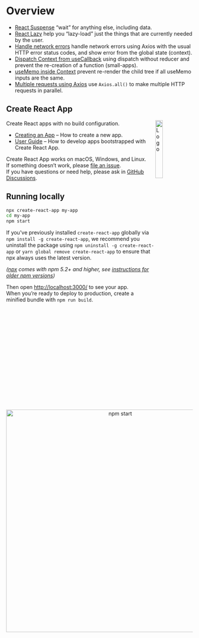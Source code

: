 
# Overview
- [React Suspense](https://reactjs.org/docs/concurrent-mode-suspense.html) “wait” for anything else, including data.
- [React Lazy](https://reactjs.org/docs/code-splitting.html) help you “lazy-load” just the things that are currently needed by the user.
- [Handle network errors](https://github.com/natserract/react-walkthrough/blob/main/src/api/httpError.ts) handle network errors using Axios with the usual HTTP error status codes, and show error from the global state (context).
- [Dispatch Context from useCallback](https://github.com/natserract/react-walkthrough/blob/main/src/store/configureStore.tsx) using dispatch without reducer and prevent the re-creation of a function (small-apps).
- [useMemo inside Context](https://github.com/natserract/react-walkthrough/blob/main/src/store/configureStore.tsx#L97) prevent re-render the child tree if all useMemo inputs are the same.
- [Multiple requests using Axios](https://github.com/natserract/react-walkthrough/blob/main/src/pages/home/index.tsx#L36)  use `Axios.all()` to make multiple HTTP requests in parallel.
## Create React App

<img alt="Logo" align="right" src="https://create-react-app.dev/img/logo.svg" width="20%" />

Create React apps with no build configuration.

- [Creating an App](#creating-an-app) – How to create a new app.
- [User Guide](https://facebook.github.io/create-react-app/) – How to develop apps bootstrapped with Create React App.

Create React App works on macOS, Windows, and Linux.<br>
If something doesn’t work, please [file an issue](https://github.com/facebook/create-react-app/issues/new).<br>
If you have questions or need help, please ask in [GitHub Discussions](https://github.com/facebook/create-react-app/discussions).

## Running locally

```sh
npx create-react-app my-app
cd my-app
npm start
```

If you've previously installed `create-react-app` globally via `npm install -g create-react-app`, we recommend you uninstall the package using `npm uninstall -g create-react-app` or `yarn global remove create-react-app` to ensure that npx always uses the latest version.

_([npx](https://medium.com/@maybekatz/introducing-npx-an-npm-package-runner-55f7d4bd282b) comes with npm 5.2+ and higher, see [instructions for older npm versions](https://gist.github.com/gaearon/4064d3c23a77c74a3614c498a8bb1c5f))_

Then open [http://localhost:3000/](http://localhost:3000/) to see your app.<br>
When you’re ready to deploy to production, create a minified bundle with `npm run build`.

<p align='center'>
<img src='https://cdn.jsdelivr.net/gh/facebook/create-react-app@27b42ac7efa018f2541153ab30d63180f5fa39e0/screencast.svg' width='600' alt='npm start'>
</p>
